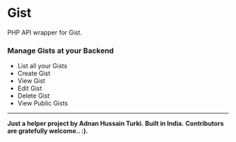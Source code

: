 # Gist
PHP API wrapper for Gist.

<h3>Manage Gists at your Backend</h3>
<ul>
    <li>List all your Gists</li>
    <li>Create Gist</li>
    <li>View Gist</li>
    <li>Edit Gist</li>
    <li>Delete Gist</li>
    <li>View Public Gists</li>
</ul>
<hr>
<p>
    <strong>Just a helper project by Adnan Hussain Turki.</strong>
    <strong>Built in India.</strong>
    <strong>Contributors are gratefully welcome.. :).</strong>
</p>